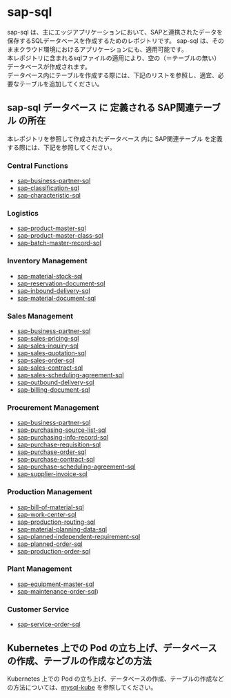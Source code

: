 # sap-sql  
sap-sql は、主にエッジアプリケーションにおいて、SAPと連携されたデータを保存するSQLデータベースを作成するためのレポジトリです。
sap-sql は、そのままクラウド環境におけるアプリケーションにも、適用可能です。  
本レポジトリに含まれるsqlファイルの適用により、空の（＝テーブルの無い）データベースが作成されます。  
データベース内にテーブルを作成する際には、下記のリストを参照し、適宜、必要なテーブルを追加してください。  

## sap-sql データベース に 定義される SAP関連テーブル の所在
本レポジトリを参照して作成されたデータベース 内に SAP関連テーブル を定義する際には、下記を参照してください。  

### Central Functions

* [sap-business-partner-sql](https://github.com/latonaio/sap-business-partner-sql)
* [sap-classification-sql](https://github.com/latonaio/sap-classification-sql)
* [sap-characteristic-sql](https://github.com/latonaio/sap-characteristic-sql)

### Logistics  

* [sap-product-master-sql](https://github.com/latonaio/sap-product-master-sql)
* [sap-product-master-class-sql](https://github.com/latonaio/sap-product-master-class-sql)  
* [sap-batch-master-record-sql](https://github.com/latonaio/sap-batch-master-record-sql) 

### Inventory Management  

* [sap-material-stock-sql](https://github.com/latonaio/sap-material-stock-sql)  
* [sap-reservation-document-sql](https://github.com/latonaio/sap-reservation-document-sql)  
* [sap-inbound-delivery-sql](https://github.com/latonaio/sap-inbound-delivery-sql)
* [sap-material-document-sql](https://github.com/latonaio/sap-material-document-sql)

### Sales Management

* [sap-business-partner-sql](https://github.com/latonaio/sap-business-partner-sql)  
* [sap-sales-pricing-sql](https://github.com/latonaio/sap-sales-pricing-sql)  
* [sap-sales-inquiry-sql](https://github.com/latonaio/sap-sales-inquiry-sql)
* [sap-sales-quotation-sql](https://github.com/latonaio/sap-sales-quotation-sql)
* [sap-sales-order-sql](https://github.com/latonaio/sap-sales-order-sql)  
* [sap-sales-contract-sql](https://github.com/latonaio/sap-sales-contract-sql)
* [sap-sales-scheduling-agreement-sql](https://github.com/latonaio/sap-sales-scheduling-agreement-sql)
* [sap-outbound-delivery-sql](https://github.com/latonaio/sap-outbound-delivery-sql)  
* [sap-billing-document-sql](https://github.com/latonaio/sap-billing-document-sql)  

### Procurement Management

* [sap-business-partner-sql](https://github.com/latonaio/sap-business-partner-sql)
* [sap-purchasing-source-list-sql](https://github.com/latonaio/sap-purchasing-source-list-sql)  
* [sap-purchasing-info-record-sql](https://github.com/latonaio/sap-purchasing-info-record-sql) 
* [sap-purchase-requisition-sql](https://github.com/latonaio/sap-purchase-requisition-sql) 
* [sap-purchase-order-sql](https://github.com/latonaio/sap-purchase-order-sql)
* [sap-purchase-contract-sql](https://github.com/latonaio/sap-purchase-contract-sql)
* [sap-purchase-scheduling-agreement-sql](https://github.com/latonaio/sap-purchase-scheduling-agreement-sql)
* [sap-supplier-invoice-sql](https://github.com/latonaio/sap-supplier-invoice-sql)

### Production Management  

* [sap-bill-of-material-sql](https://github.com/latonaio/sap-bill-of-material-sql)  
* [sap-work-center-sql](https://github.com/latonaio/sap-work-center-sql)  
* [sap-production-routing-sql](https://github.com/latonaio/sap-production-routing-sql)  
* [sap-material-planning-data-sql](https://github.com/latonaio/sap-material-planning-data-sql)  
* [sap-planned-independent-requirement-sql](https://github.com/latonaio/sap-planned-independent-requirement-sql)  
* [sap-planned-order-sql](https://github.com/latonaio/sap-planned-order-sql)
* [sap-production-order-sql](https://github.com/latonaio/sap-production-order-sql)   

### Plant Management  

* [sap-equipment-master-sql](https://github.com/latonaio/sap-equipment-master-sql)  
* [sap-maintenance-order-sql](https://github.com/latonaio/sap-maintenance-order-sql))

### Customer Service

* [sap-service-order-sql](https://github.com/latonaio/sap-service-order-sql)


## Kubernetes 上での Pod の立ち上げ、データベースの作成、テーブルの作成などの方法  
Kubernetes 上での Pod の立ち上げ、データベースの作成、テーブルの作成などの方法については、[mysql-kube](https://github.com/latonaio/mysql-kube) を参照してください。  


